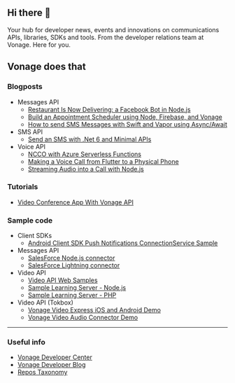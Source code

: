 ## Hi there 👋

Your hub for developer news, events and innovations on communications APIs, libraries, SDKs and tools. From the developer relations team 
at Vonage. Here for you.

## Vonage does that 


### Blogposts

- Messages API
  - [Restaurant Is Now Delivering: a Facebook Bot in Node.js](https://github.com/Vonage-Community/blog-messages-node-restaurant_delivery_facebook_bot)
  - [Build an Appointment Scheduler using Node, Firebase, and Vonage](https://github.com/Vonage-Community/blog-messages_api-node_firebase-appointment_scheduler)
  - [How to send SMS Messages with Swift and Vapor using Async/Await](https://github.com/Vonage-Community/blog-messages-swift_vapor-async_sms)
- SMS API
  - [Send an SMS with .Net 6 and Minimal APIs](https://github.com/Vonage-Community/blog-sms-dotnet_minimal_api-send_sms) 
- Voice API
  - [NCCO with Azure Serverless Functions](https://github.com/Vonage-Community/blog-voice-dotnet-serverless_contact_centre)
  - [Making a Voice Call from Flutter to a Physical Phone](https://github.com/Vonage-Community/blog-voice-flutter-app_to_phone)
  - [Streaming Audio into a Call with Node.js](https://github.com/Vonage-Community/blog-voice-node-stream-audio-into-a-phone-call-with-node-js)

### Tutorials
- [Video Conference App With Vonage API](https://github.com/Vonage-Community/tutorial-video-js-video_conference_application)


### Sample code

- Client SDKs
  - [Android Client SDK Push Notifications ConnectionService Sample](https://github.com/Vonage-Community/sample-client_sdk-android-connection_service)
- Messages API
  - [SalesForce Node.js connector](https://github.com/Vonage-Community/sample-messages-salesforce-nodejsconnector)
  - [SalesForce Lightning connector](https://github.com/Vonage-Community/sample-messages-salesforce-lightning_component)
- Video API
  - [Video API Web Samples](https://github.com/Vonage-Community/video-api-web-samples)
  - [Sample Learning Server - Node.js](https://github.com/Vonage-Community/sample-video-node-learning_server)
  - [Sample Learning Server - PHP](https://github.com/Vonage-Community/sample-video-php-learning_server)
- Video API (Tokbox)
  - [Vonage Video Express iOS and Android Demo](https://github.com/Vonage-Community/sample-video_express-swift_kotlin-video_express_native)
  - [Vonage Video Audio Connector Demo](https://github.com/Vonage-Community/demo-video-node-audio_connector)


----

### Useful info
- [Vonage Developer Center](https://developer.vonage.com/)
- [Vonage Developer Blog](https://learn.vonage.com/)
- [Repos Taxonomy](https://github.com/Vonage-Community/Vonage-does-that/blob/main/logistics.md)

